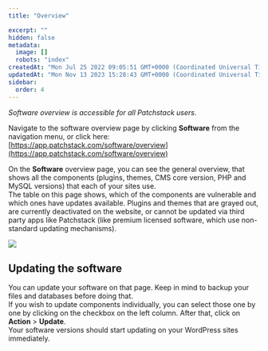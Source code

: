 ```yaml
---
title: "Overview"

excerpt: ""
hidden: false
metadata: 
  image: []
  robots: "index"
createdAt: "Mon Jul 25 2022 09:05:51 GMT+0000 (Coordinated Universal Time)"
updatedAt: "Mon Nov 13 2023 15:28:43 GMT+0000 (Coordinated Universal Time)"
sidebar:
  order: 4
---
```

_Software overview is accessible for all Patchstack users._  

Navigate to the software overview page by clicking **Software** from the navigation menu, or click here: 
[https://app.patchstack.com/software/overview](https://app.patchstack.com/software/overview)

On the **Software** overview page, you can see the general overview, that shows all the components (plugins, themes, CMS core version, PHP and MySQL versions) that each of your sites use.  
The table on this page shows, which of the components are vulnerable and which ones have updates available.
Plugins and themes that are grayed out, are currently deactivated on the website, or cannot be updated via third party apps like Patchstack (like premium licensed software, which use non-standard updating mechanisms).

![](@images/patchstack-software.png)

## Updating the software

You can update your software on that page. Keep in mind to backup your files and databases before doing that.  
If you wish to update components individually, you can select those one by one by clicking on the checkbox on the left column. After that, click on **Action** > **Update**.  
Your software versions should start updating on your WordPress sites immediately.